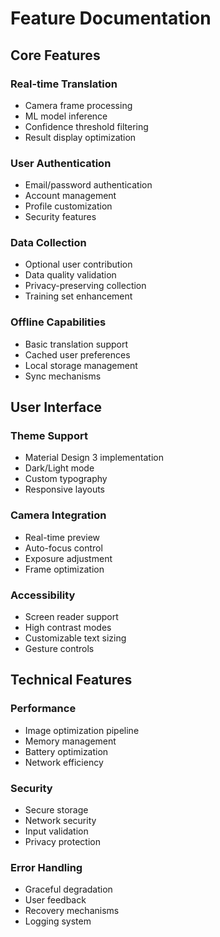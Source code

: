 # Feature Documentation

## Core Features

### Real-time Translation
- Camera frame processing
- ML model inference
- Confidence threshold filtering
- Result display optimization

### User Authentication
- Email/password authentication
- Account management
- Profile customization
- Security features

### Data Collection
- Optional user contribution
- Data quality validation
- Privacy-preserving collection
- Training set enhancement

### Offline Capabilities
- Basic translation support
- Cached user preferences
- Local storage management
- Sync mechanisms

## User Interface

### Theme Support
- Material Design 3 implementation
- Dark/Light mode
- Custom typography
- Responsive layouts

### Camera Integration
- Real-time preview
- Auto-focus control
- Exposure adjustment
- Frame optimization

### Accessibility
- Screen reader support
- High contrast modes
- Customizable text sizing
- Gesture controls

## Technical Features

### Performance
- Image optimization pipeline
- Memory management
- Battery optimization
- Network efficiency

### Security
- Secure storage
- Network security
- Input validation
- Privacy protection

### Error Handling
- Graceful degradation
- User feedback
- Recovery mechanisms
- Logging system
